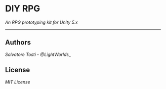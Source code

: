 # DIY RPG
_An RPG prototyping kit for Unity 5.x_

---

## Authors
  _Salvatore Tosti - @LightWorlds__

## License
  _MIT License_
